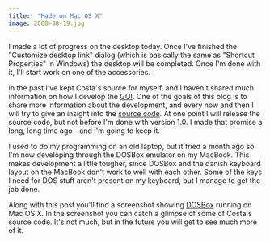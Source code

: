 ```yaml
---
title:  "Made on Mac OS X"
image: 2008-08-19.jpg
---
```

I made a lot of progress on the desktop today. Once I've finished the "Customize desktop link" dialog (which is basically the same as "Shortcut Properties" in Windows) the desktop will be completed. Once I'm done with it, I'll start work on one of the accessories.

In the past I've kept Costa's source for myself, and I haven't shared much information on how I develop the [GUI](https://en.wikipedia.org/wiki/Graphical_user_interface).<!--more--> One of the goals of this blog is to share more information about the development, and every now and then I will try to give an insight into the [source code](https://en.wikipedia.org/wiki/Source_code). At one point I will release the source code, but not before I'm done with version 1.0. I made that promise a long, long time ago - and I'm going to keep it.

I used to do my programming on an old laptop, but it fried a month ago so I'm now developing through the DOSBox emulator on my MacBook. This makes development a little tougher, since DOSBox and the danish keyboard layout on the MacBook don't work to well with each other. Some of the keys I need for DOS stuff aren't present on my keyboard, but I manage to get the job done.

Along with this post you'll find a screenshot showing [DOSBox](https://www.dosbox.com) running on Mac OS X. In the screenshot you can catch a glimpse of some of Costa's source code. It's not much, but in the future you will get to see much more of it.
